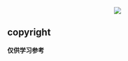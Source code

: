 <p align="center">
  <img src="https://i.loli.net/2019/08/30/12WfyCqdlZ5kiNo.png">
</p>

<!-- https://www.textgiraffe.com/Kwai/logo/Kwai-logo-friday/?text=&submit=Download -->

## copyright

**仅供学习参考**